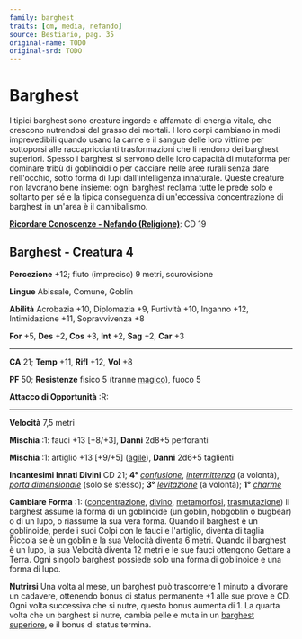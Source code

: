 ```yaml
---
family: barghest
traits: [cm, media, nefando]
source: Bestiario, pag. 35
original-name: TODO
original-srd: TODO
---
```


# Barghest

I tipici barghest sono creature ingorde e affamate di energia vitale, che
crescono nutrendosi del grasso dei mortali. I loro corpi cambiano in modi
imprevedibili quando usano la carne e il sangue delle loro vittime per
sottoporsi alle raccapriccianti trasformazioni che li rendono dei barghest
superiori. Spesso i barghest si servono delle loro capacità di mutaforma per
dominare tribù di goblinoidi o per cacciare nelle aree rurali senza dare
nell'occhio, sotto forma di lupi dall'intelligenza innaturale. Queste creature
non lavorano bene insieme: ogni barghest reclama tutte le prede solo e soltanto
per sé e la tipica conseguenza di un'eccessiva concentrazione di barghest in
un'area è il cannibalismo.

**[Ricordare Conoscenze - Nefando (Religione)](/azioni/ricordare-conoscenze)**:
CD 19

## Barghest - Creatura 4

**Percezione** +12; fiuto (impreciso) 9 metri, scurovisione

**Lingue** Abissale, Comune, Goblin

**Abilità** Acrobazia +10, Diplomazia +9, Furtività +10, Inganno +12,
Intimidazione +11, Sopravvivenza +8

**For** +5, **Des** +2, **Cos** +3, **Int** +2, **Sag** +2, **Car** +3

---

**CA** 21; **Temp** +11, **Rifl** +12, **Vol** +8

**PF** 50; **Resistenze** fisico 5 (tranne [magico](/tratti/magico)), fuoco 5

**Attacco di Opportunità** :R:

---

**Velocità** 7,5 metri

**Mischia** :1: fauci +13 \[+8/+3], **Danni** 2d8+5 perforanti

**Mischia** :1: artiglio +13 \[+9/+5] ([agile](/tratti/agile)), **Danni** 2d6+5
taglienti

**Incantesimi Innati Divini** CD 21; **4°**
_[confusione](/incantesimi/confusione)_,
_[intermittenza](/incantesimi/intermittenza)_ (a volontà),
_[porta dimensionale](/incantesimi/porta-dimensionale)_ (solo se stesso); **3°**
_[levitazione](/incantesimi/levitazione)_ (a volontà); **1°**
_[charme](/incantesimi/charme)_

**Cambiare Forma** :1: ([concentrazione](/tratti/concentrazione),
[divino](/tratti/divino), [metamorfosi](/tratti/metamorfosi),
[trasmutazione](/tratti/trasmutazione)) Il barghest assume la forma di un
goblinoide (un goblin, hobgoblin o bugbear) o di un lupo, o riassume la sua vera
forma. Quando il barghest è un goblinoide, perde i suoi Colpi con le fauci e
l'artiglio, diventa di taglia Piccola se è un goblin e la sua Velocità diventa 6
metri. Quando il barghest è un lupo, la sua Velocità diventa 12 metri e le sue
fauci ottengono Gettare a Terra. Ogni singolo barghest possiede solo una forma
di goblinoide e una forma di lupo.

**Nutrirsi** Una volta al mese, un barghest può trascorrere 1 minuto a divorare
un cadavere, ottenendo bonus di status permanente +1 alle sue prove e CD. Ogni
volta successiva che si nutre, questo bonus aumenta di 1. La quarta volta che un
barghest si nutre, cambia pelle e muta in un
[barghest superiore](/creature/barghest-superiore), e il bonus di status
termina.

